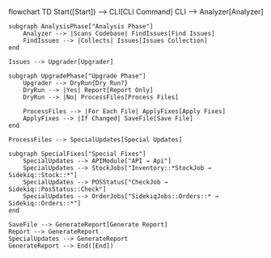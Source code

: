 flowchart TD
    Start([Start]) --> CLI[CLI Command]
    CLI --> Analyzer[Analyzer]
    
    subgraph AnalysisPhase["Analysis Phase"]
        Analyzer --> |Scans Codebase| FindIssues[Find Issues]
        FindIssues --> |Collects| Issues[Issues Collection]
    end
    
    Issues --> Upgrader[Upgrader]
    
    subgraph UpgradePhase["Upgrade Phase"]
        Upgrader --> DryRun{Dry Run?}
        DryRun --> |Yes| Report[Report Only]
        DryRun --> |No| ProcessFiles[Process Files]
        
        ProcessFiles --> |For Each File| ApplyFixes[Apply Fixes]
        ApplyFixes --> |If Changed| SaveFile[Save File]
    end
    
    ProcessFiles --> SpecialUpdates[Special Updates]
    
    subgraph SpecialFixes["Special Fixes"]
        SpecialUpdates --> APIModule["API → Api"]
        SpecialUpdates --> StockJobs["Inventory::*StockJob → Sidekiq::Stock::*"]
        SpecialUpdates --> POSStatus["CheckJob → Sidekiq::PosStatus::Check"]
        SpecialUpdates --> OrderJobs["SidekiqJobs::Orders::* → Sidekiq::Orders::*"]
    end
    
    SaveFile --> GenerateReport[Generate Report]
    Report --> GenerateReport
    SpecialUpdates --> GenerateReport
    GenerateReport --> End([End])
